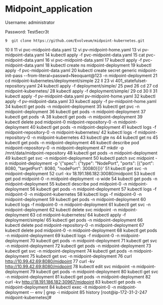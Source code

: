 # Midpoint_application
Username: administrator

Password: Test5ecr3t

    9  git clone https://github.com/Evolveum/midpoint-kubernetes.git
   10  ll
   11  vi pvc-midpoint-data.yaml
   12  vi pv-midpoint-home.yaml
   13  vi pv-midpoint-data.yaml
   14  kubectl apply -f pvc-midpoint-data.yaml
   15  cat pvc-midpoint-data.yaml
   16  vi pvc-midpoint-data.yaml
   17  kubectl apply -f pvc-midpoint-data.yaml
   18  kubectl create ns midpoint-deployment
   19  kubectl apply -f pvc-midpoint-data.yaml
   20  kubectl create secret generic midpoint-init-pass   --from-literal=passwd=Neoquant@123   -n midpoint-deployment
   21  cd midpoint-kubernetes/deployment/simple
   22  ll
   23  vi 401_statefulset-repository.yaml
   24  kubectl apply -f deployment/simple/
   25  pwd
   26  cd
   27  cd midpoint-kubernetes/
   28  kubectl apply -f deployment/simple/
   29  cd
   30  ll
   31  kubectl apply -f pv-midpoint-data.yaml pv-midpoint-home.yaml
   32  kubectl apply -f pv-midpoint-data.yaml
   33  kubectl apply -f pv-midpoint-home.yaml
   34  kubectl get pods -n midpoint-deployment
   35  kubectl get pvc -n midpoint-deployment
   36  kubectl get pods -n midpoint-deployment
   37  kubectl get pods -A
   38  kubectl get pods -n midpoint-deployment
   39  kubectl delete pod midpoint-0  midpoint-repository-0 -n midpoint-deployment
   40  kubectl get pods -n midpoint-deployment
   41  kubectl logs -f midpoint-repository-0 -n midpoint-kubernetes/
   42  kubectl logs -f midpoint-repository-0 -n midpoint-kubernetes
   43  kubectl gte ns
   44  kubectl get ns
   45  kubectl get pods -n midpoint-deployment
   46  kubectl describe pod midpoint-repository-0 -n midpoint-deployment
   47  mkdir -p /mnt/data/midpoint-repository
   48  kubectl get pods -n midpoint-deployment
   49  kubectl get svc -n midpoint-deployment
   50  kubectl patch svc midpoint -n midpoint-deployment   -p '{"spec": {"type": "NodePort", "ports": [{"port": 8080, "targetPort": 8080, "nodePort": 30080}]}}'
   51  kubectl get svc -n midpoint-deployment
   52  curl -kv 18.191.186.182:30080/midpoint
   53  kubectl get pod midpoint-0 -n midpoint-deployment -o wide
   54  kubectl get pods -n midpoint-deployment
   55  kubectl describe pod midpoint-0 -n midpoint-deployment
   56  kubectl get pods -n midpoint-deployment
   57  kubectl logs -f midpoint-0 -n midpoint-kubernetes
   58  kubectl logs -f midpoint-0 -n midpoint-deployment
   59  kubectl get pods -n midpoint-deployment
   60  kubectl logs -f midpoint-0 -n midpoint-deployment
   61  kubectl get svc -n midpoint-deployment
   62  kubectl delete svc midpoint -n midpoint-deployment
   63  cd midpoint-kubernetes/
   64  kubectl apply -f deployment/simple/
   65  kubectl get pods -n midpoint-deployment
   66  kubectl delete pod midpoint-repository-0 -n midpoint-deployment
   67  kubectl delete pod midpoint-0 -n midpoint-deployment
   68  kubectl get pods -n midpoint-deployment
   69  kubectl logs -f midpoint-0 -n midpoint-deployment
   70  kubectl get pods -n midpoint-deployment
   71  kubectl get svc -n midpoint-deployment
   72  kubectl get pods -n midpoint-deployment
   73  kubectl get svc -n midpoint-deployment
   74  kubectl get pods -n midpoint-deployment
   75  kubectl get svc -n midpoint-deployment
   76  curl http://10.99.42.69:8080/midpoint
   77  curl -kv http://10.99.42.69:8080/midpoint
   78  kubectl edit svc midpoint -n midpoint-deployment
   79  kubectl get pods -n midpoint-deployment
   80  kubectl get svc -n midpoint-deployment
   81  kubectl get pods -n midpoint-deployment
   82  curl -kv http://18.191.186.182:30967/midpoint
   83  kubectl get pods -n midpoint-deployment
   84  kubectl exec -it midpoint-0 -n midpoint-deployment -- env | grep -i midpoint
   85  history
[root@ip-172-31-2-247 midpoint-kubernetes]#
